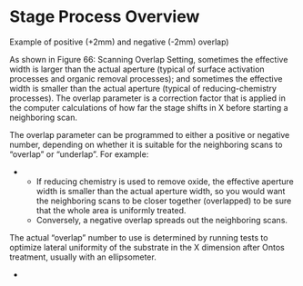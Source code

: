 # Stage Process Overview

Example of positive (+2mm) and negative (-2mm) overlap)

As shown in Figure 66: Scanning Overlap Setting, sometimes the effective width is larger than the actual aperture (typical of surface activation processes and organic removal processes); and sometimes the effective width is smaller than the actual aperture (typical of reducing-chemistry processes).  The overlap parameter is a correction factor that is applied in the computer calculations of how far the stage shifts in X before starting a neighboring scan.

The overlap parameter can be programmed to either a positive or negative number, depending on whether it is suitable for the neighboring scans to “overlap” or “underlap”.  For example:

*
  * If reducing chemistry is used to remove oxide, the effective aperture width is smaller than the actual aperture width, so you would want the neighboring scans to be closer together (overlapped) to be sure that the whole area is uniformly treated.
  * Conversely, a negative overlap spreads out the neighboring scans.

The actual “overlap” number to use is determined by running tests to optimize lateral uniformity of the substrate in the X dimension after Ontos treatment, usually with an ellipsometer.

*
